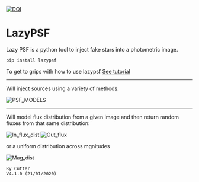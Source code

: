 
[![DOI](https://zenodo.org/badge/DOI/10.5281/zenodo.2573143.svg)](https://doi.org/10.5281/zenodo.2573143)
# LazyPSF 

Lazy PSF is a python tool to inject fake stars into a photometric image.
~~~~~~~~~~~~~~~~~~~~
pip install lazypsf
~~~~~~~~~~~~~~~~~~~~

To get to grips with how to use lazypsf [See tutorial](https://github.com/ryanc123/LazyPSF/blob/master/Tutorial/lzypsf_tut.ipynb)

---





Will inject sources using a variety of methods:

![PSF_MODELS](https://github.com/ryanc123/LazyPSF/blob/master/Tutorial/PSF_MODEL_COLOUR.png)



---

Will model flux distribution from a given image and then return random fluxes from that same distribution:

![In_flux_dist](https://github.com/ryanc123/LazyPSF/blob/master/Tutorial/hist1.png)  ![Out_flux](https://github.com/ryanc123/LazyPSF/blob/master/Tutorial/hist2.png)


or a uniform distribution across mgnitudes

![Mag_dist](https://github.com/ryanc123/LazyPSF/blob/master/Tutorial/hist3.png)

~~~~~~~~~~~~~~~~~~~~~~~~~~~~~~~~~~~~~~~~~
Ry Cutter 
V4.1.0 (21/01/2020)
~~~~~~~~~~~~~~~~~~~~~~~~~~~~~~~~~~~~~~~~~
